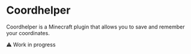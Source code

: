 # Coordhelper

Coordhelper is a Minecraft plugin that allows you to save and remember your coordinates.

⚠ Work in progress